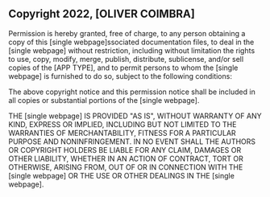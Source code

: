 ## Copyright 2022, [OLIVER COIMBRA]

Permission is hereby granted, free of charge, to any person obtaining a copy of this [single webpage]ssociated documentation files, to deal in the [single webpage] without restriction, including without limitation the rights to use, copy, modify, merge, publish, distribute, sublicense, and/or sell copies of the [APP TYPE], and to permit persons to whom the [single webpage] is furnished to do so, subject to the following conditions:

The above copyright notice and this permission notice shall be included in all copies or substantial portions of the [single webpage].

THE [single webpage] IS PROVIDED "AS IS", WITHOUT WARRANTY OF ANY KIND, EXPRESS OR IMPLIED, INCLUDING BUT NOT LIMITED TO THE WARRANTIES OF MERCHANTABILITY, FITNESS FOR A PARTICULAR PURPOSE AND NONINFRINGEMENT. IN NO EVENT SHALL THE AUTHORS OR COPYRIGHT HOLDERS BE LIABLE FOR ANY CLAIM, DAMAGES OR OTHER LIABILITY, WHETHER IN AN ACTION OF CONTRACT, TORT OR OTHERWISE, ARISING FROM, OUT OF OR IN CONNECTION WITH THE [single webpage] OR THE USE OR OTHER DEALINGS IN THE [single webpage].
